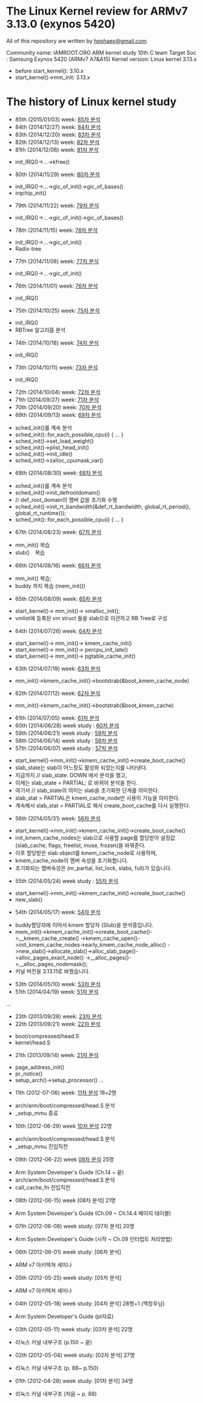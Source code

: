 # The Linux Kernel review for ARMv7 3.13.0 (exynos 5420)
All of this repository are written by hephaex@gmail.com.

Community name: IAMROOT.ORG ARM kernel study 10th C team
Target Soc    : Samsung Exynos 5420 (ARMv7 A7&A15)
Kernel version: Linux kernel 3.13.x
 - before start_kernel(): 3.10.x
 - start_kernel()->mm_init: 3.13.x 

# The history of Linux kernel study
* 85th (2015/01/03) week: [85차 분석](https://github.com/hephaex/kernel_review/blob/master/a10c_85.md)
* 84th (2014/12/27) week: [84차 분석](https://github.com/hephaex/kernel_review/blob/master/a10c_84.md)
* 83th (2014/12/20) week: [83차 분석](https://github.com/hephaex/kernel_review/blob/master/a10c_83.md)
* 82th (2014/12/13) week: [82차 분석](https://github.com/hephaex/kernel_review/blob/master/a10c_82.md)
* 81th (2014/12/06) week: [81차 분석](https://github.com/hephaex/kernel_review/blob/master/a10c_81.md)
 - init_IRQ()->...->kfree()
* 80th (2014/11/29) week: [80차 분석](https://github.com/hephaex/kernel_review/blob/master/a10c_80.md)
 - init_IRQ()->...->gic_of_init()->gic_of_bases()
 - irqchip_init()
* 79th (2014/11/22) week: [79차 분석](https://github.com/hephaex/kernel_review/blob/master/a10c_79.md)
 - init_IRQ()->...->gic_of_init()->gic_of_bases()
* 78th (2014/11/15) week: [78차 분석](https://github.com/hephaex/kernel_review/blob/master/a10c_78.md)
 - init_IRQ()->...->gic_of_init()
 - Radix-tree
* 77th (2014/11/08) week: [77차 분석](https://github.com/hephaex/kernel_review/blob/master/a10c_77.md)
 - init_IRQ()->...->gic_of_init()
* 76th (2014/11/01) week: [76차 분석](https://github.com/hephaex/kernel_review/blob/master/a10c_76.md)
 - init_IRQ()
* 75th (2014/10/25) week: [75차 분석](https://github.com/hephaex/kernel_review/blob/master/a10c_75.md)
 - init_IRQ()
 - RBTree 알고리즘 분석
* 74th (2014/10/18) week: [74차 분석](https://github.com/hephaex/kernel_review/blob/master/a10c_74.md)
 - init_IRQ()
* 73th (2014/10/11) week: [73차 분석](https://github.com/hephaex/kernel_review/blob/master/a10c_73.md)
 - init_IRQ()
* 72th (2014/10/04) week: [72차 분석](https://github.com/hephaex/kernel_review/blob/master/a10c_72.md)
* 71th (2014/09/27) week: [71차 분석](https://github.com/hephaex/kernel_review/blob/master/a10c_71.md)
* 70th (2014/09/20) week: [70차 분석](https://github.com/hephaex/kernel_review/blob/master/a10c_70.md)
* 69th (2014/09/13) week: [69차 분석](https://github.com/hephaex/kernel_review/blob/master/a10c_69.md)
 - sched_init()를 계속 분석
 - sched_init()::for_each_possible_cpu(i) { ... }
 - sched_init()->set_load_weight()
 - sched_init()->plist_head_init()
 - sched_init()->init_idle()
 - sched_init()->zalloc_cpumask_var()
* 68th (2014/08/30) week: [68차 분석](https://github.com/hephaex/kernel_review/blob/master/a10c_68.md)
 - sched_init()를 계속 분석
 - sched_init()->init_defrootdomain()
  - // def_root_domain의 맴버 값을 초기화 수행
 - sched_init()->init_rt_bandwidth(&def_rt_bandwidth, global_rt_period(), global_rt_runtime());
 - sched_init()::for_each_possible_cpu(i) { ... } 
* 67th (2014/08/23) week: [67차 분석](https://github.com/hephaex/kernel_review/blob/master/a10c_67.md)
 - mm_init() 복습
 - slub()　복습
* 66th (2014/08/16) week: [66차 분석](https://github.com/hephaex/kernel_review/blob/master/a10c_66.md)
 - mm_init() 복습;
 - buddy 까지 복습 (mem_init())
* 65th (2014/08/09) week: [65차 분석](https://github.com/hephaex/kernel_review/blob/master/a10c_65.md)
 - start_kernel()-> mm_init()-> vmalloc_init();
 - vmlist에 등록된 vm struct 들을 slab으로 이관하고 RB Tree로 구성
* 64th (2014/07/26) week: [64차 분석](https://github.com/hephaex/kernel_review/blob/master/a10c_64.md)
 - start_kernel()-> mm_init()-> kmem_cache_init()
 - start_kernel()-> mm_init()-> percpu_init_late()
 - start_kernel()-> mm_init()-> pgtable_cache_init()
* 63th (2014/07/19) week: [63차 분석](https://github.com/hephaex/kernel_review/blob/master/a10c_63.md)
 - mm_init()->kmem_cache_init()->bootstrab(&boot_kmem_cache_node) 
* 62th (2014/07/12) week: [62차 분석](https://github.com/hephaex/kernel_review/blob/master/a10c_62.md)
 - mm_init()->kmem_cache_init()->bootstrab(&boot_kmem_cache) 
* 61th (2014/07/05) week: [61차 분석](https://github.com/hephaex/kernel_review/blob/master/a10c_61.md)
* 60th (2014/06/28) week study : [60차 분석](https://github.com/hephaex/kernel_review/blob/master/a10c_60.md)
* 59th (2014/06/21) week study : [59차 분석](https://github.com/hephaex/kernel_review/blob/master/a10c_59.md)
* 58th (2014/06/14) week study : [58차 분석](https://github.com/hephaex/kernel_review/blob/master/a10c_58.md)
* 57th (2014/06/07) week study : [57차 분석](https://github.com/hephaex/kernel_review/blob/master/a10c_57.md)
 - start_kernel()->mm_init()->kmem_cache_init()->create_boot_cache()
 - slab_state는 slab이 어느정도 활성화 되었는지를 나타낸다.
 - 지금까지 // slab_state: DOWN 에서 분석을 했고,
 - 이제는 slab_state = PARTIAL; 로 바뀌어 분석을 한다. 
 - 여기서  // slab_state의 의미는  slab을 초기화한 단계를 의미한다.
 - slab_stat = PARTIAL은  kmem_cache_node만 사용이 가능을 의미한다.
 - 계속해서 slab_stat = PARTIAL로 해서 create_boot_cache를 다시 실행한다. 
* 56th (2014/05/31) week: [56차 분석](https://github.com/hephaex/kernel_review/blob/master/a10c_56.md)
 - start_kernel()->mm_init()->kmem_cache_init()->create_boot_cache()
 - init_kmem_cache_nodes는 slab으로 사용할 page를 할당받아 설정값(slab_cache, flags, freelist, inuse, frozen)을 바꿔준다.
 - 이후 할당받은 slab object를 kmem_cache_node로 사용하며,
 - kmem_cache_node의 맴버 속성을 초기화합니다. 
 - 초기화되는 맴버속성은 (nr_partial, list_lock, slabs, full)가 있습니다.
* 55th (2014/05/24) week study : [55차 분석](https://github.com/hephaex/kernel_review/blob/master/a10c_55.md)
 - start_kernel()->mm_init()->kmem_cache_init()->create_boot_cache()
 - new_slab()
* 54th (2014/05/17) week: [54차 분석](https://github.com/hephaex/kernel_review/blob/master/a10c_54.md) 
 - buddy할당자에 이어서 kmem 할당자 (Slub)을 분석중입니다. 
 - mem_init()->kmem_cache_init()->create_boot_cache()->__kmem_cache_create()
  ->kmem_cache_open()->init_kmem_cache_nodes->early_kmem_cache_node_alloc()
  ->new_slab()->allocate_slab()->alloc_slab_page()->alloc_pages_exact_node()
  ->__alloc_pages()->__alloc_pages_nodemask();
 - 커널 버전을 3.13.11로 바꿨습니다.
* 53th (2014/05/10) week: [53차 분석](https://github.com/hephaex/kernel_review/blob/master/a10c_53.md)  
* 51th (2014/04/19) week: [51차 분석](https://github.com/hephaex/kernel_review/blob/master/a10c_51.md)

...

* 23th (2013/09/28) week: [23차 분석](https://github.com/hephaex/kernel_review/blob/master/a10c_23.md)
* 22th (2013/09/21) week: [22차 분석](https://github.com/hephaex/kernel_review/blob/master/a10c_22.md)
 - boot/compressed/head.S
 - kernel/head.S
* 21th (2013/09/14) week: [21차 분석](https://github.com/hephaex/kernel_review/blob/master/a10c_21.md)
 - page_address_init()
 - pr_notice()
 - setup_arch()->setup_processor()
...

* 11th (2012-07-06) week: [11차 분석](http://www.iamroot.org/xe/index.php?mid=Kernel_10_ARM&category=172676&page=6&document_srl=174738) 18+2명
 - arch/arm/boot/compressed/head.S 분석
 - _setup_mmu 종료
* 10th (2012-06-29) week [10차 분석](http://www.iamroot.org/xe/index.php?mid=Kernel_10_ARM&category=172676&page=6&document_srl=174738) 22명
 - arch/arm/boot/compressed/head.S 분석
 - _setup_mmu 진입직전
* 09th (2012-06-22) week [09차 분석](http://www.iamroot.org/xe/index.php?mid=Kernel_10_ARM&category=172676&page=6&document_srl=171562) 25명
 - Arm System Developer's Guide (Ch.14 ~ 끝)
 - arch/arm/boot/compressed/head.S 분석
 - call_cache_fn 진입직전
* 08th (2012-06-15) week [08차 분석] 21명
 - Arm System Developer's Guide (Ch.09 ~ Ch.14.4 페이지 테이블)
* 07th (2012-06-08) week study: [07차 분석] 20명
 - Arm System Developer's Guide (시작 ~ Ch.09 인터럽트 처리방법)
* 06th (2012-06-01) week study: [06차 분석]
 - ARM v7 아키텍쳐 세미나
* 05th (2012-05-25) week study: [05차 분석]
 - ARM v7 아키텍쳐 세미나
* 04th (2012-05-18) week study: [04차 분석] 28명+1 (백창우님)
 - Arm System Developer's Guide (pt자료)
* 03th (2012-05-11) week study: [03차 분석] 22명
 - 리눅스 커널 내부구조 (p.150 ~ 끝)
* 02th (2012-05-04) week study: [02차 분석] 27명
 - 리눅스 커널 내부구조 (p. 88~ p.150)
* 01th (2012-04-28) week study: [01차 분석] 34명
 - 리눅스 커널 내부구조 (처음  ~ p. 88)
